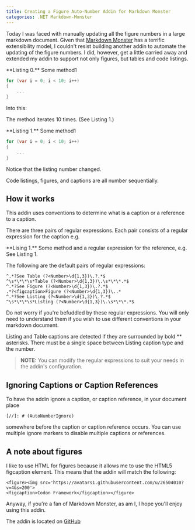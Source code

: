 ```yaml
---
title: Creating a Figure Auto-Number Addin for Markdown Monster
categories: .NET Markdown-Monster
---
```


Today I was faced with manually updating all the figure numbers in a large markdown document. 
Given that [Markdown Monster](https://markdownmonster.west-wind.com/) has a terrific extensibility model, 
I couldn't resist building another addin to automate the updating of the figure numbers. 
I did, however, get a little carried away and extended my addin to support not only figures, but tables and code listings.

\*\*Listing 0.\*\* Some method1

```csharp
for (var i = 0; i < 10; i++)
{
	...
}
```

Into this:

The method iterates 10 times. (See Listing 1.)

\*\*Listing 1.\*\* Some method1

```csharp
for (var i = 0; i < 10; i++)
{
	...
}
```

Notice that the listing number changed.

Code listings, figures, and captions are all number sequentially.

## How it works

This addin uses conventions to determine what is a caption or a reference to a caption.

There are three pairs of regular expressions. Each pair consists of a regular expression for the caption e.g.

\*\*Lising 1.\*\* Some method
and a regular expression for the reference, e.g.
See Listing 1.

The following are the default pairs of regular expressions:

```
^.*?See Table (?<Number>\d{1,3})\.?.*$
^\s*\*\*\s*Table (?<Number>\d{1,3})\.\s*\*\*.*$
^.*?See Figure (?<Number>\d{1,3})\.?.*$
.*?<figcaption>Figure (?<Number>\d{1,3})\..*
^.*?See Listing (?<Number>\d{1,3})\.?.*$
^\s*\*\*\s*Listing (?<Number>\d{1,3})\.\s*\*\*.*$
```

Do not worry if you're befuddled by these regular expressions. 
You will only need to understand them if you wish to use different conventions in your markdown document.

Listing and Table captions are detected if they are surrounded by bold \*\* asterisks. 
There must be a single space between Listing caption type and the number.

> **NOTE:** You can modify the regular expressions to suit your needs in the addin's configuration.

## Ignoring Captions or Caption References

To have the addin ignore a caption, or caption reference, in your document place
```
[//]: # (AutoNumberIgnore)
```

somewhere before the caption or caption reference occurs. You can use multiple ignore markers to disable multiple captions or references.

## A note about figures

I like to use HTML for figures because it allows me to use the HTML5 figcaption element. This means that the addin will match the following:

```
<figure><img src='https://avatars1.githubusercontent.com/u/26504010?v=4&s=200'>
<figcaption>Codon Framework</figcaption></figure>
```

Anyway, if you're a fan of Markdown Monster, as am I, I hope you'll enjoy using this addin.

The addin is located on [GitHub](https://github.com/DVaughan/AutoNumberAddin)